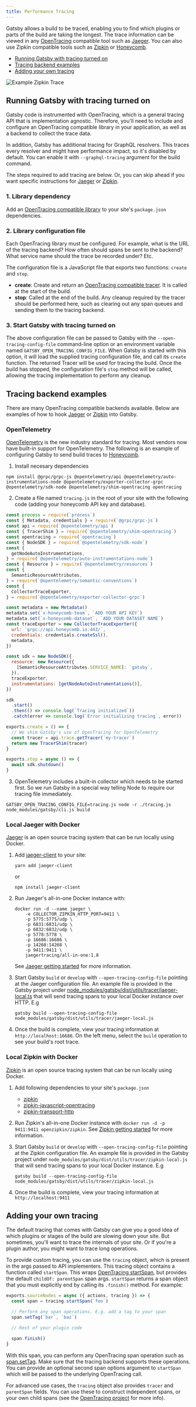 ```yaml
---
title: Performance Tracing
---
```


Gatsby allows a build to be traced, enabling you to find which plugins or parts of the build are taking the longest. The trace information can be viewed in any [OpenTracing](http://opentracing.io/) compatible tool such as [Jaeger](https://www.jaegertracing.io/). You can also use Zipkin compatible tools such as [Zipkin](https://zipkin.io/) or [Honeycomb](https://www.honeycomb.io/).

- [Running Gatsby with tracing turned on](/docs/performance-tracing/#running-gatsby-with-tracing-turned-on)
- [Tracing backend examples](/docs/performance-tracing/#tracing-backend-examples)
- [Adding your own tracing](/docs/performance-tracing/#adding-your-own-tracing)

![Example Zipkin Trace](./images/zipkin-trace.png)

## Running Gatsby with tracing turned on

Gatsby code is instrumented with OpenTracing, which is a general tracing API that is implementation agnostic. Therefore, you'll need to include and configure an OpenTracing compatible library in your application, as well as a backend to collect the trace data.

In addition, Gatsby has additional tracing for GraphQL resolvers. This traces every resolver and might have performance impact, so it's disabled by default. You can enable it with `--graphql-tracing` argument for the build command.

The steps required to add tracing are below. Or, you can skip ahead if you want specific instructions for [Jaeger](/docs/performance-tracing/#local-jaeger-with-docker) or [Zipkin](/docs/performance-tracing/#local-zipkin-with-docker).

### 1. Library dependency

Add an [OpenTracing compatible library](https://github.com/opentracing) to your site's `package.json` dependencies.

### 2. Library configuration file

Each OpenTracing library must be configured. For example, what is the URL of the tracing backend? How often should spans be sent to the backend? What service name should the trace be recorded under? Etc.

The configuration file is a JavaScript file that exports two functions: `create` and `stop`.

- **create**: Create and return an [OpenTracing compatible tracer](https://github.com/opentracing/opentracing-javascript/blob/master/src/tracer.ts). It is called at the start of the build.
- **stop**: Called at the end of the build. Any cleanup required by the tracer should be performed here, such as clearing out any span queues and sending them to the tracing backend.

### 3. Start Gatsby with tracing turned on

The above configuration file can be passed to Gatsby with the `--open-tracing-config-file` command-line option or an environment variable named `GATSBY_OPEN_TRACING_CONFIG_FILE`. When Gatsby is started with this option, it will load the supplied tracing configuration file, and call its `create` function. The returned Tracer will be used for tracing the build. Once the build has stopped, the configuration file's `stop` method will be called, allowing the tracing implementation to perform any cleanup.

## Tracing backend examples

There are many OpenTracing compatible backends available. Below are examples of how to hook [Jaeger](/docs/performance-tracing/#local-jaeger-with-docker) or [Zipkin](/docs/performance-tracing/#local-zipkin-with-docker) into Gatsby.

### OpenTelemetry

[OpenTelemetry](https://opentelemetry.io/) is the new industry standard for tracing. Most vendors now have
built-in support for OpenTelemetry. The following is an example of configuring Gatsby to send build traces
to [Honeycomb](https://www.honeycomb.io/).

1. Install necesary dependencies

```shell
npm install @grpc/grpc-js @opentelemetry/api @opentelemetry/auto-instrumentations-node @opentelemetry/exporter-collector-grpc @opentelemetry/sdk-node @opentelemetry/shim-opentracing opentracing
```

2. Create a file named `tracing.js` in the root of your site with the following code (adding your honeycomb API key and database).

```js
const process = require(`process`)
const { Metadata, credentials } = require(`@grpc/grpc-js`)
const api = require(`@opentelemetry/api`)
const { TracerShim } = require(`@opentelemetry/shim-opentracing`)
const opentracing = require(`opentracing`)
const { NodeSDK } = require(`@opentelemetry/sdk-node`)
const {
  getNodeAutoInstrumentations,
} = require(`@opentelemetry/auto-instrumentations-node`)
const { Resource } = require(`@opentelemetry/resources`)
const {
  SemanticResourceAttributes,
} = require(`@opentelemetry/semantic-conventions`)
const {
  CollectorTraceExporter,
} = require(`@opentelemetry/exporter-collector-grpc`)

const metadata = new Metadata()
metadata.set(`x-honeycomb-team`, `ADD YOUR API KEY`)
metadata.set(`x-honeycomb-dataset`, `ADD YOUR DATASET NAME`)
const traceExporter = new CollectorTraceExporter({
  url: `grpc://api.honeycomb.io:443/`,
  credentials: credentials.createSsl(),
  metadata,
})

const sdk = new NodeSDK({
  resource: new Resource({
    [SemanticResourceAttributes.SERVICE_NAME]: `gatsby`,
  }),
  traceExporter,
  instrumentations: [getNodeAutoInstrumentations()],
})

sdk
  .start()
  .then(() => console.log(`Tracing initialized`))
  .catch(error => console.log(`Error initializing tracing`, error))

exports.create = () => {
  // We shim Gatsby's use of OpenTracing for OpenTelemetry
  const tracer = api.trace.getTracer(`my-tracer`)
  return new TracerShim(tracer)
}

exports.stop = async () => {
  await sdk.shutdown()
}
```

3. OpenTelemetry includes a built-in collector which needs to be started first. So
   we run Gatsby in a special way telling Node to require our tracing file immediately.

```shell
GATSBY_OPEN_TRACING_CONFIG_FILE=tracing.js node -r ./tracing.js node_modules/gatsby/cli.js build
```

### Local Jaeger with Docker

[Jaeger](https://www.jaegertracing.io/) is an open source tracing system that can be run locally using Docker.

1. Add [jaeger-client](https://www.npmjs.com/package/jaeger-client) to your site:

   ```shell
   yarn add jaeger-client
   ```

   or

   ```shell
   npm install jaeger-client
   ```

2. Run Jaeger's all-in-one Docker instance with:

   ```shell
   docker run -d --name jaeger \
       -e COLLECTOR_ZIPKIN_HTTP_PORT=9411 \
       -p 5775:5775/udp \
       -p 6831:6831/udp \
       -p 6832:6832/udp \
       -p 5778:5778 \
       -p 16686:16686 \
       -p 14268:14268 \
       -p 9411:9411 \
       jaegertracing/all-in-one:1.8
   ```

   See [Jaeger getting started](https://www.jaegertracing.io/docs/1.8/getting-started/) for more information.

3. Start Gatsby `build` or `develop` with `--open-tracing-config-file` pointing at the Jaeger configuration file. An example file is provided in the Gatsby project under [node_modules/gatsby/dist/utils/tracer/jaeger-local.ts](https://github.com/gatsbyjs/gatsby/blob/master/packages/gatsby/src/utils/tracer/jaeger-local.ts) that will send tracing spans to your local Docker instance over HTTP. E.g

   ```shell
   gatsby build --open-tracing-config-file node_modules/gatsby/dist/utils/tracer/jaeger-local.js
   ```

4. Once the build is complete, view your tracing information at `http://localhost:16686`. On the left menu, select the `build` operation to see your build's root trace.

### Local Zipkin with Docker

[Zipkin](https://zipkin.io/) is an open source tracing system that can be run locally using Docker.

1. Add following dependencies to your site's `package.json`

   - [zipkin](https://www.npmjs.com/package/zipkin)
   - [zipkin-javascript-opentracing](https://www.npmjs.com/package/zipkin-javascript-opentracing)
   - [zipkin-transport-http](https://www.npmjs.com/package/zipkin-transport-http)

2. Run Zipkin's all-in-one Docker instance with `docker run -d -p 9411:9411 openzipkin/zipkin`. See [Zipkin getting started](https://zipkin.io/pages/quickstart.html) for more information.

3. Start Gatsby `build` or `develop` with `--open-tracing-config-file` pointing at the Zipkin configuration file. An example file is provided in the Gatsby project under `node_modules/gatsby/dist/utils/tracer/zipkin-local.js` that will send tracing spans to your local Docker instance. E.g

   ```shell
   gatsby build --open-tracing-config-file node_modules/gatsby/dist/utils/tracer/zipkin-local.js
   ```

4. Once the build is complete, view your tracing information at `http://localhost:9411`

## Adding your own tracing

The default tracing that comes with Gatsby can give you a good idea of which plugins or stages of the build are slowing down your site. But sometimes, you'll want to trace the internals of your site. Or if you're a plugin author, you might want to trace long operations.

To provide custom tracing, you can use the `tracing` object, which is present in the args passed to API implementers. This tracing object contains a function called `startSpan`. This wraps [OpenTracing startSpan](https://github.com/opentracing/opentracing-javascript/blob/master/src/tracer.ts#L79), but provides the default `childOf: parentSpan` span args. `startSpan` returns a span object that you must explicitly end by calling its `.finish()` method. For example:

```javascript:title=gatsby-node.js
exports.sourceNodes = async ({ actions, tracing }) => {
  const span = tracing.startSpan(`foo`)

  // Perform any span operations. E.g. add a tag to your span
  span.setTag(`bar`, `baz`)

  // Rest of your plugin code

  span.finish()
}
```

With this span, you can perform any OpenTracing span operation such as [span.setTag](https://github.com/opentracing/opentracing-javascript/blob/master/src/span.ts#L89). Make sure that the tracing backend supports these operations. You can provide an optional second span options argument to `startSpan` which will be passed to the underlying OpenTracing call.

For advanced use cases, the `tracing` object also provides `tracer` and `parentSpan` fields. You can use these to construct independent spans, or your own child spans (see the [OpenTracing project](https://github.com/opentracing/opentracing-javascript/tree/master/src) for more info).
